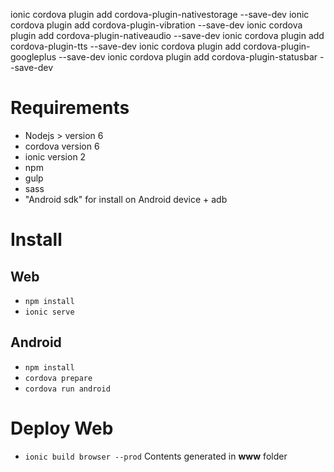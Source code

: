 ionic cordova plugin add cordova-plugin-nativestorage --save-dev
ionic cordova plugin add cordova-plugin-vibration --save-dev
ionic cordova plugin add cordova-plugin-nativeaudio --save-dev
ionic cordova plugin add cordova-plugin-tts --save-dev
ionic cordova plugin add cordova-plugin-googleplus --save-dev
ionic cordova plugin add cordova-plugin-statusbar --save-dev
# Requirements
* Nodejs > version 6
* cordova version 6
* ionic version 2
* npm
* gulp
* sass
* "Android sdk" for install on Android device + adb

# Install
## Web
* `npm install`
* `ionic serve`

## Android
* `npm install`
* `cordova prepare`
* `cordova run android`

# Deploy Web
* `ionic build browser --prod` Contents generated in **www** folder

